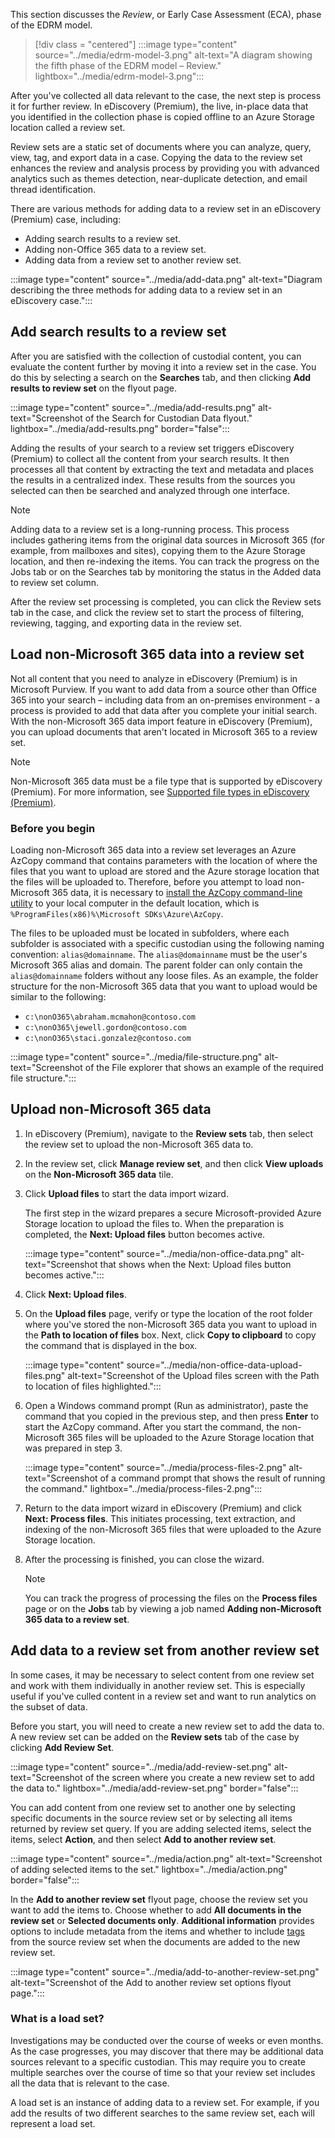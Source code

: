 This section discusses the *Review*, or Early Case Assessment (ECA), phase of the EDRM model.

> [!div class = "centered"]
> :::image type="content" source="../media/edrm-model-3.png" alt-text="A diagram showing the fifth phase of the EDRM model – Review." lightbox="../media/edrm-model-3.png":::

After you've collected all data relevant to the case, the next step is process it for further review. In eDiscovery (Premium), the live, in-place data that you identified in the collection phase is copied offline to an Azure Storage location called a review set.

Review sets are a static set of documents where you can analyze, query, view, tag, and export data in a case. Copying the data to the review set enhances the review and analysis process by providing you with advanced analytics such as themes detection, near-duplicate detection, and email thread identification.

There are various methods for adding data to a review set in an eDiscovery (Premium) case, including:

- Adding search results to a review set.
- Adding non-Office 365 data to a review set.
- Adding data from a review set to another review set.

:::image type="content" source="../media/add-data.png" alt-text="Diagram describing the three methods for adding data to a review set in an eDiscovery case.":::

## Add search results to a review set

After you are satisfied with the collection of custodial content, you can evaluate the content further by moving it into a review set in the case. You do this by selecting a search on the **Searches** tab, and then clicking **Add results to review set** on the flyout page.

 :::image type="content" source="../media/add-results.png" alt-text="Screenshot of the Search for Custodian Data flyout." lightbox="../media/add-results.png" border="false":::

Adding the results of your search to a review set triggers eDiscovery (Premium) to collect all the content from your search results. It then processes all that content by extracting the text and metadata and places the results in a centralized index. These results from the sources you selected can then be searched and analyzed through one interface.

> [!NOTE]
> Adding data to a review set is a long-running process. This process includes gathering items from the original data sources in Microsoft 365 (for example, from mailboxes and sites), copying them to the Azure Storage location, and then re-indexing the items. You can track the progress on the Jobs tab or on the Searches tab by monitoring the status in the Added data to review set column.

After the review set processing is completed, you can click the Review sets tab in the case, and click the review set to start the process of filtering, reviewing, tagging, and exporting data in the review set.

## Load non-Microsoft 365 data into a review set

Not all content that you need to analyze in eDiscovery (Premium) is in Microsoft Purview. If you want to add data from a source other than Office 365 into your search – including data from an on-premises environment - a process is provided to add that data after you complete your initial search. With the non-Microsoft 365 data import feature in eDiscovery (Premium), you can upload documents that aren't located in Microsoft 365 to a review set.

> [!NOTE]
> Non-Microsoft 365 data must be a file type that is supported by eDiscovery (Premium). For more information, see [Supported file types in eDiscovery (Premium)](/microsoft-365/compliance/supported-filetypes-ediscovery20?azure-portal=true).

### Before you begin

Loading non-Microsoft 365 data into a review set leverages an Azure AzCopy command that contains parameters with the location of where the files that you want to upload are stored and the Azure storage location that the files will be uploaded to. Therefore, before you attempt to load non-Microsoft 365 data, it is necessary to [install the AzCopy command-line utility](/azure/storage/common/storage-use-azcopy-v10?azure-portal=true) to your local computer in the default location, which is `%ProgramFiles(x86)%\Microsoft SDKs\Azure\AzCopy`.  

The files to be uploaded must be located in subfolders, where each subfolder is associated with a specific custodian using the following naming convention: `alias@domainname`. The `alias@domainname` must be the user's Microsoft 365 alias and domain. The parent folder can only contain the `alias@domainname` folders without any loose files. As an example, the folder structure for the non-Microsoft 365 data that you want to upload would be similar to the following:

- `c:\nonO365\abraham.mcmahon@contoso.com`
- `c:\nonO365\jewell.gordon@contoso.com`
- `c:\nonO365\staci.gonzalez@contoso.com`

:::image type="content" source="../media/file-structure.png" alt-text="Screenshot of the File explorer that shows an example of the required file structure.":::

## Upload non-Microsoft 365 data

1. In eDiscovery (Premium), navigate to the **Review sets** tab, then select the review set to upload the non-Microsoft 365 data to.
1. In the review set, click **Manage review set**, and then click **View uploads** on the **Non-Microsoft 365 data** tile.
1. Click **Upload files** to start the data import wizard.

    The first step in the wizard prepares a secure Microsoft-provided Azure Storage location to upload the files to. When the preparation is completed, the **Next: Upload files** button becomes active.

    :::image type="content" source="../media/non-office-data.png" alt-text="Screenshot that shows when the Next: Upload files button becomes active.":::

1. Click **Next: Upload files**.
1. On the **Upload files** page, verify or type the location of the root folder where you've stored the non-Microsoft 365 data you want to upload in the **Path to location of files** box. Next, click **Copy to clipboard** to copy the command that is displayed in the box.

    :::image type="content" source="../media/non-office-data-upload-files.png" alt-text="Screenshot of the Upload files screen with the Path to location of files highlighted.":::

1. Open a Windows command prompt (Run as administrator), paste the command that you copied in the previous step, and then press **Enter** to start the AzCopy command. After you start the command, the non-Microsoft 365 files will be uploaded to the Azure Storage location that was prepared in step 3.

    :::image type="content" source="../media/process-files-2.png" alt-text="Screenshot of a command prompt that shows the result of running the command." lightbox="../media/process-files-2.png":::

1. Return to the data import wizard in eDiscovery (Premium) and click **Next: Process files**. This initiates processing, text extraction, and indexing of the non-Microsoft 365 files that were uploaded to the Azure Storage location.
1. After the processing is finished, you can close the wizard.

    > [!NOTE]
    > You can track the progress of processing the files on the **Process files** page or on the **Jobs** tab by viewing a job named **Adding non-Microsoft 365 data to a review set**.

## Add data to a review set from another review set

In some cases, it may be necessary to select content from one review set and work with them individually in another review set. This is especially useful if you've culled content in a review set and want to run analytics on the subset of data.

Before you start, you will need to create a new review set to add the data to. A new review set can be added on the **Review sets** tab of the case by clicking **Add Review Set**.

:::image type="content" source="../media/add-review-set.png" alt-text="Screenshot of the screen where you create a new review set to add the data to." lightbox="../media/add-review-set.png" border="false":::

You can add content from one review set to another one by selecting specific documents in the source review set or by selecting all items returned by review set query. If you are adding selected items, select the items, select **Action**, and then select **Add to another review set**.

:::image type="content" source="../media/action.png" alt-text="Screenshot of adding selected items to the set." lightbox="../media/action.png" border="false":::

In the **Add to another review set** flyout page, choose the review set you want to add the items to. Choose whether to add **All documents in the review set** or **Selected documents only**. **Additional information** provides options to include metadata from the items and whether to include [tags](/microsoft-365/compliance/tagging-documents?azure-portal=true) from the source review set when the documents are added to the new review set.

 :::image type="content" source="../media/add-to-another-review-set.png" alt-text="Screenshot of the Add to another review set options flyout page.":::

### What is a load set?

Investigations may be conducted over the course of weeks or even months. As the case progresses, you may discover that there may be additional data sources relevant to a specific custodian. This may require you to create multiple searches over the course of time so that your review set includes all the data that is relevant to the case.

A load set is an instance of adding data to a review set. For example, if you add the results of two different searches to the same review set, each will represent a load set.
